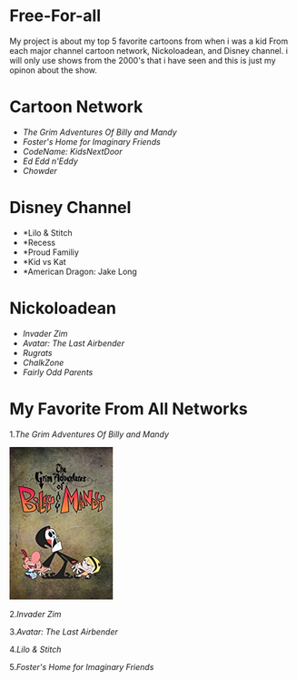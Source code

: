 # Free-For-all

My project is about my top 5 favorite cartoons from when i was a kid From each major channel cartoon network, Nickoloadean, and Disney channel. i will only use shows from the 2000's that i have seen and this is just my opinon about the show.

# **Cartoon Network**
* *The Grim Adventures Of Billy and Mandy*
* *Foster's Home for Imaginary Friends*
* *CodeName: KidsNextDoor*
* *Ed Edd n'Eddy*
* *Chowder*

# **Disney Channel**
* *Lilo & Stitch
* *Recess
* *Proud Familiy
* *Kid vs Kat
* *American Dragon: Jake Long 

# **Nickoloadean**
* *Invader Zim*
* *Avatar: The Last Airbender*
* *Rugrats*
* *ChalkZone*
* *Fairly Odd Parents*

# My Favorite From All Networks
1.*The Grim Adventures Of Billy and Mandy*

![Billy and mandy](./grim.jpg)

2.*Invader Zim*


3.*Avatar: The Last Airbender*

4.*Lilo & Stitch*

5.*Foster's Home for Imaginary Friends*

